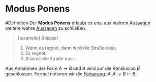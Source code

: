 # Modus Ponens
#Definition 
Der **Modus Ponens** erlaubt es uns, aus wahren [Aussagen](Aussagen.md#Aussage) weitere wahre [Aussagen](Aussagen.md#Aussage) zu schließen.

>[!example] Beispiel
>1. Wenn es regnet, dann wird die Straße nass.
>2. Es regnet.
>3. Also ist die Straße nass.

Aus Annahmen der Form $A \rightarrow B$ und $A$ wird auf die Konklusion $B$ geschlossen.
Formal notieren wir die [Folgerung](Folgerungsbeziehungen.md): $A, A \rightarrow B \vdash B$.